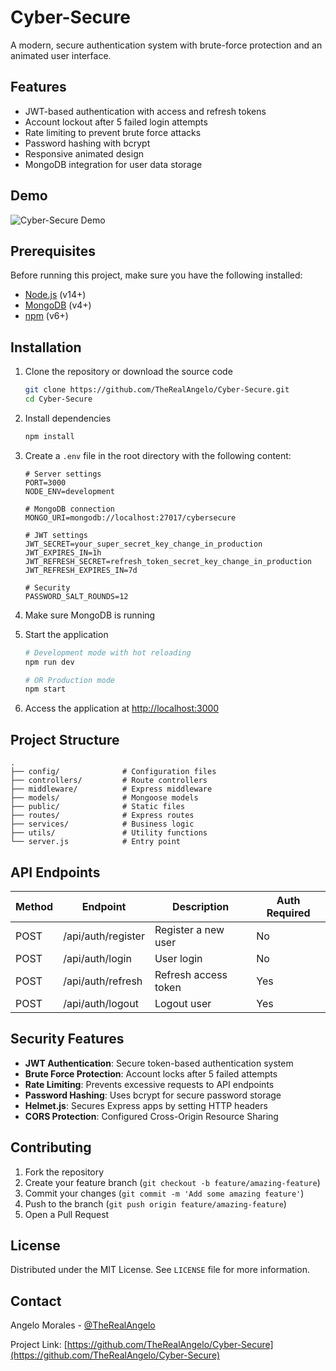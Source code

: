 # Cyber-Secure

A modern, secure authentication system with brute-force protection and an animated user interface.

## Features

-  JWT-based authentication with access and refresh tokens
-  Account lockout after 5 failed login attempts
-  Rate limiting to prevent brute force attacks  
-  Password hashing with bcrypt
-  Responsive animated design
-  MongoDB integration for user data storage

## Demo

![Cyber-Secure Demo](https://example.com/demo.gif)

## Prerequisites

Before running this project, make sure you have the following installed:
- [Node.js](https://nodejs.org/) (v14+)
- [MongoDB](https://www.mongodb.com/try/download/community) (v4+)
- [npm](https://www.npmjs.com/) (v6+)

## Installation

1. Clone the repository or download the source code
   ```bash
   git clone https://github.com/TheRealAngelo/Cyber-Secure.git
   cd Cyber-Secure
   ```

2. Install dependencies
   ```bash
   npm install
   ```

3. Create a `.env` file in the root directory with the following content:
   ```env
   # Server settings
   PORT=3000
   NODE_ENV=development

   # MongoDB connection
   MONGO_URI=mongodb://localhost:27017/cybersecure

   # JWT settings
   JWT_SECRET=your_super_secret_key_change_in_production
   JWT_EXPIRES_IN=1h
   JWT_REFRESH_SECRET=refresh_token_secret_key_change_in_production
   JWT_REFRESH_EXPIRES_IN=7d

   # Security
   PASSWORD_SALT_ROUNDS=12
   ```

4. Make sure MongoDB is running

5. Start the application
   ```bash
   # Development mode with hot reloading
   npm run dev
   
   # OR Production mode
   npm start
   ```

6. Access the application at [http://localhost:3000](http://localhost:3000)

## Project Structure

```
.
├── config/              # Configuration files
├── controllers/         # Route controllers
├── middleware/          # Express middleware
├── models/              # Mongoose models
├── public/              # Static files
├── routes/              # Express routes
├── services/            # Business logic
├── utils/               # Utility functions
└── server.js            # Entry point
```

## API Endpoints

| Method | Endpoint            | Description                | Auth Required |
|--------|---------------------|----------------------------|--------------|
| POST   | /api/auth/register  | Register a new user        | No           |
| POST   | /api/auth/login     | User login                 | No           |
| POST   | /api/auth/refresh   | Refresh access token       | Yes          |
| POST   | /api/auth/logout    | Logout user                | Yes          |

## Security Features

- **JWT Authentication**: Secure token-based authentication system
- **Brute Force Protection**: Account locks after 5 failed attempts
- **Rate Limiting**: Prevents excessive requests to API endpoints
- **Password Hashing**: Uses bcrypt for secure password storage
- **Helmet.js**: Secures Express apps by setting HTTP headers
- **CORS Protection**: Configured Cross-Origin Resource Sharing

## Contributing

1. Fork the repository
2. Create your feature branch (`git checkout -b feature/amazing-feature`)
3. Commit your changes (`git commit -m 'Add some amazing feature'`)
4. Push to the branch (`git push origin feature/amazing-feature`)
5. Open a Pull Request

## License

Distributed under the MIT License. See `LICENSE` file for more information.

## Contact

Angelo Morales - [@TheRealAngelo](https://github.com/TheRealAngelo)

Project Link: [https://github.com/TheRealAngelo/Cyber-Secure](https://github.com/TheRealAngelo/Cyber-Secure)